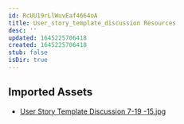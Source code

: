 ```yaml
---
id: RcUU19rLlWuvEaf4664oA
title: User_story_template_discussion Resources
desc: ''
updated: 1645225706418
created: 1645225706418
stub: false
isDir: true
---
```

## Imported Assets
- [User Story Template Discussion 7-19 -15.jpg](/assets/user-story-template-discussion-7-19--15-KWT8Vk4V1xm4.jpg)
